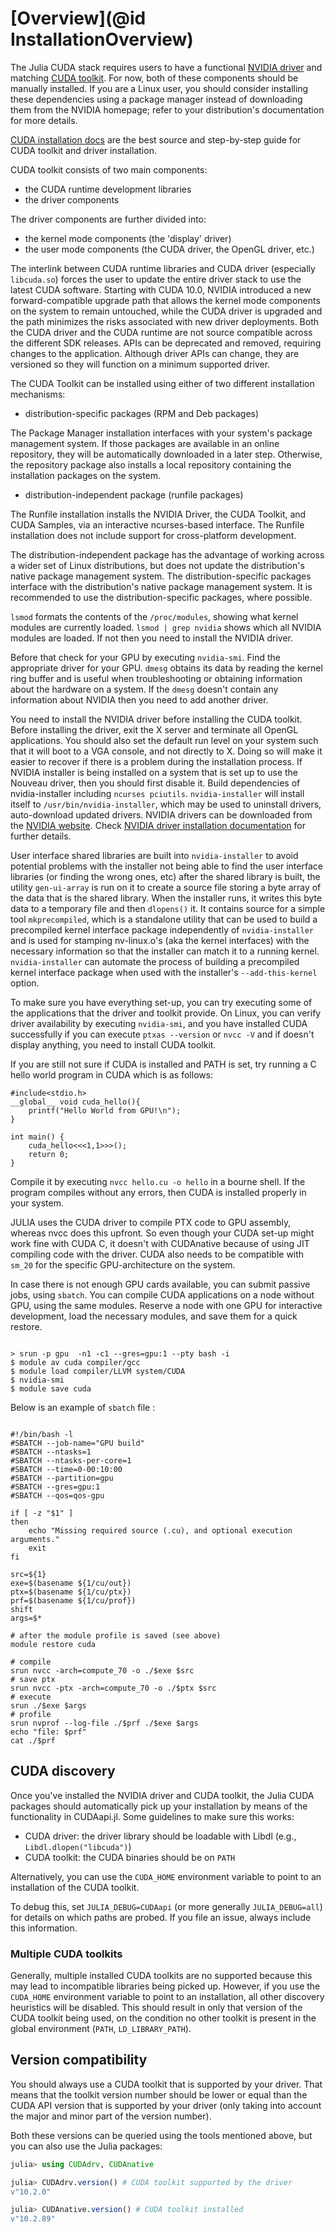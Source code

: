 # [Overview](@id InstallationOverview)

The Julia CUDA stack requires users to have a functional [NVIDIA
driver](https://www.nvidia.com/Download/index.aspx) and matching [CUDA
toolkit](https://developer.nvidia.com/cuda-downloads). For now, both of these components
should be manually installed. If you are a Linux user, you should consider installing these
dependencies using a package manager instead of downloading them from the NVIDIA homepage;
refer to your distribution's documentation for more details.

[CUDA installation docs](https://docs.nvidia.com/cuda/index.html#installation-guides) are the best source and step-by-step guide for CUDA toolkit and driver installation.

CUDA toolkit consists of two main components:

- the CUDA runtime development libraries
- the driver components

The driver components are further divided into:

- the kernel mode components (the 'display' driver)
- the user mode components (the CUDA driver, the OpenGL driver, etc.)

The interlink between CUDA runtime libraries and CUDA driver (especially `libcuda.so`) forces the user to update the entire driver stack to use the latest CUDA software. Starting with CUDA 10.0, NVIDIA introduced a new forward-compatible upgrade path that allows the kernel mode components on the system to remain untouched, while the CUDA driver is upgraded and the path minimizes the risks associated with new driver deployments. Both the CUDA driver and the CUDA runtime are not source compatible across the different SDK releases. APIs can be deprecated and removed, requiring changes to the application. Although driver APIs can change, they are versioned so they will function on a minimum supported driver.

The CUDA Toolkit can be installed using either of two different installation mechanisms:

- distribution-specific packages (RPM and Deb packages)

The Package Manager installation interfaces with your system's package management system. If those packages are available in an online repository, they will be automatically downloaded in a later step. Otherwise, the repository package also installs a local repository containing the installation packages on the system. 

- distribution-independent package (runfile packages)

The Runfile installation installs the NVIDIA Driver, the CUDA Toolkit, and CUDA Samples, via an interactive ncurses-based interface. The Runfile installation does not include support for cross-platform development. 

The distribution-independent package has the advantage of working across a wider set of Linux distributions, but does not update the distribution's native package management system. The distribution-specific packages interface with the distribution's native package management system. It is recommended to use the distribution-specific packages, where possible.

`lsmod` formats the contents of the `/proc/modules`, showing what kernel modules are currently loaded. `lsmod | grep nvidia` shows which all NVIDIA modules are loaded. If not then you need to install the NVIDIA driver.

Before that check for your GPU by executing `nvidia-smi`. Find the appropriate driver for your GPU. `dmesg` obtains its data by reading the kernel ring buffer and is useful when troubleshooting or obtaining information about the hardware on a system. If the `dmesg` doesn't contain any information about NVIDIA then you need to add another driver.

You need to install the NVIDIA driver before installing the CUDA toolkit. Before installing the driver, exit the X server and terminate all OpenGL applications. You should also set the default run level on your system such that it will boot to a VGA console, and not directly to X. Doing so will make it easier to recover if there is a problem during the installation process. If NVIDIA installer is being installed on a system that is set up to use the Nouveau driver, then you should first disable it. Build dependencies of nvidia-installer including `ncurses pciutils`. `nvidia-installer` will install itself to `/usr/bin/nvidia-installer`, which may be used to uninstall drivers, auto-download updated drivers. NVIDIA drivers can be downloaded from the [NVIDIA website](http://www.nvidia.com). Check [NVIDIA driver installation documentation](https://download.nvidia.com/XFree86/Linux-x86_64/410.104/README/introduction.html) for further details.

User interface shared libraries are built into `nvidia-installer` to avoid potential problems with
the installer not being able to find the user interface libraries (or finding the wrong ones, etc) after the shared library is built, the utility `gen-ui-array` is run on it to create a source file storing a byte array of the data that is the shared library.  When the installer runs, it writes this byte data to a temporary file and then `dlopens()` it. It contains source for a simple tool `mkprecompiled`, which is a standalone utility that can be used to build a precompiled kernel interface package independently of `nvidia-installer` and is used for stamping nv-linux.o's (aka the kernel interfaces) with the necessary information so that the installer can match it to a running kernel. `nvidia-installer` can automate the process of building a precompiled kernel interface package when used with the installer's `--add-this-kernel` option.

To make sure you have everything set-up, you can try executing some of the applications that
the driver and toolkit provide. On Linux, you can verify driver availability by executing
`nvidia-smi`, and you have installed CUDA successfully if you can execute `ptxas --version` or `nvcc -V` and if doesn't display anything, you need to install CUDA toolkit.

If you are still not sure if CUDA is installed and PATH is set, try running a C hello world program in CUDA which is as follows:

```
#include<stdio.h>
__global__ void cuda_hello(){
    printf("Hello World from GPU!\n");
}

int main() {
    cuda_hello<<<1,1>>>(); 
    return 0;
}

```
Compile it by executing `nvcc hello.cu -o hello` in a bourne shell. If the program compiles without any errors, then CUDA is installed properly in your system.

JULIA uses the CUDA driver to compile PTX code to GPU assembly, whereas nvcc does this upfront. So even though your CUDA set-up might work fine with CUDA C, it doesn't with CUDAnative because of using JIT compiling code with the driver. CUDA also needs to be compatible with `sm_20` for the specific GPU-architecture on the system.

In case there is not enough GPU cards available, you can submit passive jobs, using `sbatch`. You can compile CUDA applications on a node without GPU, using the same modules. Reserve a node with one GPU for interactive development, load the necessary modules, and save them for a quick restore.
```

> srun -p gpu  -n1 -c1 --gres=gpu:1 --pty bash -i
$ module av cuda compiler/gcc
$ module load compiler/LLVM system/CUDA
$ nvidia-smi
$ module save cuda

```

Below is an example of `sbatch` file : 

```

#!/bin/bash -l
#SBATCH --job-name="GPU build"
#SBATCH --ntasks=1
#SBATCH --ntasks-per-core=1
#SBATCH --time=0-00:10:00
#SBATCH --partition=gpu
#SBATCH --gres=gpu:1
#SBATCH --qos=qos-gpu

if [ -z "$1" ]
then
    echo "Missing required source (.cu), and optional execution arguments."
    exit
fi

src=${1}
exe=$(basename ${1/cu/out})
ptx=$(basename ${1/cu/ptx})
prf=$(basename ${1/cu/prof})
shift
args=$*

# after the module profile is saved (see above)
module restore cuda

# compile
srun nvcc -arch=compute_70 -o ./$exe $src
# save ptx
srun nvcc -ptx -arch=compute_70 -o ./$ptx $src
# execute
srun ./$exe $args
# profile
srun nvprof --log-file ./$prf ./$exe $args
echo "file: $prf"
cat ./$prf

```

## CUDA discovery

Once you've installed the NVIDIA driver and CUDA toolkit, the Julia CUDA packages should
automatically pick up your installation by means of the functionality in CUDAapi.jl. Some
guidelines to make sure this works:

- CUDA driver: the driver library should be loadable with Libdl (e.g.,
  `Libdl.dlopen("libcuda")`)
- CUDA toolkit: the CUDA binaries should be on `PATH`

Alternatively, you can use the `CUDA_HOME` environment variable to point to an installation
of the CUDA toolkit.

To debug this, set `JULIA_DEBUG=CUDAapi` (or more generally `JULIA_DEBUG=all`) for details
on which paths are probed. If you file an issue, always include this information.


### Multiple CUDA toolkits

Generally, multiple installed CUDA toolkits are no supported because this may lead to
incompatible libraries being picked up. However, if you use the `CUDA_HOME` environment
variable to point to an installation, all other discovery heuristics will be disabled. This
should result in only that version of the CUDA toolkit being used, on the condition no other
toolkit is present in the global environment (`PATH`, `LD_LIBRARY_PATH`).


## Version compatibility

You should always use a CUDA toolkit that is supported by your driver. That means that the
toolkit version number should be lower or equal than the CUDA API version that is supported
by your driver (only taking into account the major and minor part of the version number).

Both these versions can be queried using the tools mentioned above, but you can also use the
Julia packages:

```julia
julia> using CUDAdrv, CUDAnative

julia> CUDAdrv.version() # CUDA toolkit supported by the driver
v"10.2.0"

julia> CUDAnative.version() # CUDA toolkit installed
v"10.2.89"
```
